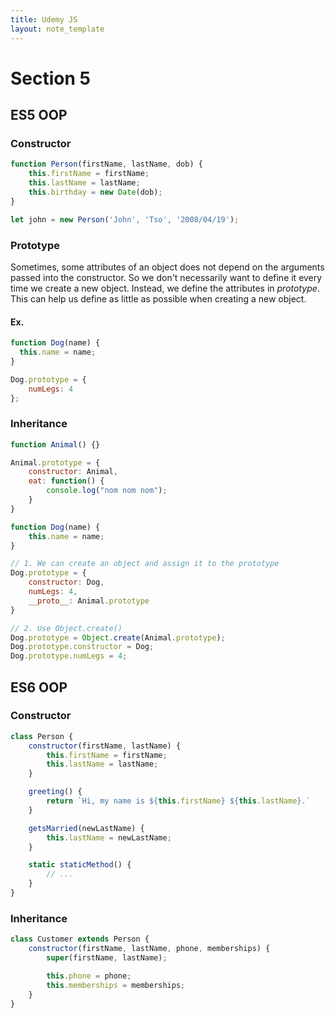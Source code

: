 ```yaml
---
title: Udemy JS
layout: note_template
---
```


# Section 5



## ES5 OOP



### Constructor
```js
function Person(firstName, lastName, dob) {
    this.firstName = firstName;
    this.lastName = lastName;
    this.birthday = new Date(dob);
}

let john = new Person('John', 'Tso', '2008/04/19');
```



### Prototype
Sometimes, some attributes of an object does not depend on the arguments passed into the constructor.
So we don't necessarily want to define it every time we create a new object. Instead, we define the
attributes in *prototype*. This can help us define as little as possible when creating a new object.

#### Ex.
```js
function Dog(name) {
  this.name = name;
}

Dog.prototype = {
    numLegs: 4
};
```



### Inheritance
```js
function Animal() {}

Animal.prototype = {
    constructor: Animal,
    eat: function() {
        console.log("nom nom nom");
    }
}

function Dog(name) {
    this.name = name;
}

// 1. We can create an object and assign it to the prototype
Dog.prototype = {
    constructor: Dog,
    numLegs: 4,
    __proto__: Animal.prototype
}

// 2. Use Object.create()
Dog.prototype = Object.create(Animal.prototype);
Dog.prototype.constructor = Dog;
Dog.prototype.numLegs = 4;
```



## ES6 OOP



### Constructor
```js
class Person {
    constructor(firstName, lastName) {
        this.firstName = firstName;
        this.lastName = lastName;
    }

    greeting() {
        return `Hi, my name is ${this.firstName} ${this.lastName}.`
    }

    getsMarried(newLastName) {
        this.lastName = newLastName;
    }

    static staticMethod() {
        // ...
    }
}
```



### Inheritance
```js
class Customer extends Person {
    constructor(firstName, lastName, phone, memberships) {
        super(firstName, lastName);

        this.phone = phone;
        this.memberships = memberships;
    }
}
```